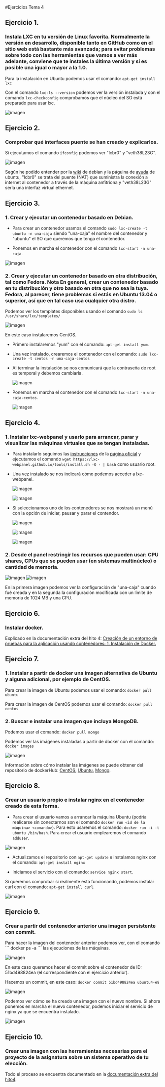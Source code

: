 ﻿#Ejercicios Tema 4

## Ejercicio 1.
### Instala LXC en tu versión de Linux favorita. Normalmente la versión en desarrollo, disponible tanto en GitHub como en el sitio web está bastante más avanzada; para evitar problemas sobre todo con las herramientas que vamos a ver más adelante, conviene que te instales la última versión y si es posible una igual o mayor a la 1.0.

Para la instalación en Ubuntu podemos usar el comando: ```apt-get install lxc```

Con el comando ```lxc-ls --version``` podemos ver la versión instalada y con el comando ```lxc-checkconfig``` comprobamos que el núcleo del SO está preparado para usar lxc.

![imagen](https://github.com/josejapch/ejerciciosIV/blob/master/tema4/imagenes/tema4%20ej1.png)

## Ejercicio 2.
### Comprobar qué interfaces puente se han creado y explicarlos.

Si ejecutamos el comando ```ifconfig``` podemos ver "lcbr0" y "veth38L23G".

![imagen](https://github.com/josejapch/ejerciciosIV/blob/master/tema4/imagenes/Tema4%20ej2.1.png)

Según he podido entender por la [wiki](https://wiki.debian.org/LXC/SimpleBridge) de debian y la páguina de [ayuda](https://help.ubuntu.com/lts/serverguide/lxc.html) de ubuntu, "lcbr0" se trata del puente (NAT) que suministra la conexión a internet al contenedor a través de la máquina anfitriona y "veth38L23G" sería una interfaz virtual ethernet.

## Ejercicio 3.
### 1. Crear y ejecutar un contenedor basado en Debian.

- Para crear un contenedor usamos el comando ```sudo lxc-create -t ubuntu -n una-caja``` siendo "una-caja" el nombre del contenedor y "ubuntu" el SO que queremos que tenga el contenedor.

- Ponemos en marcha el contenedor con el comando ```lxc-start -n una-caja```.

![imagen](https://github.com/josejapch/ejerciciosIV/blob/master/tema4/imagenes/Tema4%20ej3.1.png)

### 2. Crear y ejecutar un contenedor basado en otra distribución, tal como Fedora. Nota En general, crear un contenedor basado en tu distribución y otro basado en otra que no sea la tuya. Fedora, al parecer, tiene problemas si estás en Ubuntu 13.04 o superior, así que en tal caso usa cualquier otra distro.

Podemos ver los templates disponibles usando el comando ```sudo ls /usr/share/lxc/templates/```

![imagen](https://github.com/josejapch/ejerciciosIV/blob/master/tema4/imagenes/Tema4%20ej3.2.png)

En este caso instalaremos CentOS.

- Primero instalaremos "yum" con el comando: ```apt-get install yum```.
- Una vez instalado, crearemos el contenedor con el comando: ```sudo lxc-create -t centos -n una-caja-centos```
- Al terminar la instalación se nos comunicará que la contraseña de root es temporal y debemos cambiarla.

    ![imagen](https://github.com/josejapch/ejerciciosIV/blob/master/tema4/imagenes/Tema4%20ej3.3.png)
    
- Ponemos en marcha el contenedor con el comando ```lxc-start -n una-caja-centos```.

    ![imagen](https://github.com/josejapch/ejerciciosIV/blob/master/tema4/imagenes/Tema4%20ej3.4.png)
    
## Ejercicio 4.
### 1. Instalar lxc-webpanel y usarlo para arrancar, parar y visualizar las máquinas virtuales que se tengan instaladas.

- Para instalarlo seguimos las [instrucciones](http://lxc-webpanel.github.io/install.html) de la [página oficial](http://lxc-webpanel.github.io/) y ejecutamos el comando ```wget https://lxc-webpanel.github.io/tools/install.sh -O - | bash``` como usuario root.

- Una vez instalado se nos indicará cómo podemos acceder a lxc-webpanel.

    ![imagen](https://github.com/josejapch/ejerciciosIV/blob/master/tema4/imagenes/Tema4%20ej4.1.png)
    
    ![imagen](https://github.com/josejapch/ejerciciosIV/blob/master/tema4/imagenes/Tema4%20ej4.2.png)
    
- Si seleccionamos uno de los contenedores se nos mostrará un menú con la opción de iniciar, pausar y parar el contendor.

    ![imagen](https://github.com/josejapch/ejerciciosIV/blob/master/tema4/imagenes/Tema4%20ej4.4.png)
    
    ![imagen](https://github.com/josejapch/ejerciciosIV/blob/master/tema4/imagenes/Tema4%20ej4.5.png)
    
    ![imagen](https://github.com/josejapch/ejerciciosIV/blob/master/tema4/imagenes/Tema4%20ej4.3.png)
    
### 2. Desde el panel restringir los recursos que pueden usar: CPU shares, CPUs que se pueden usar (en sistemas multinúcleo) o cantidad de memoria.

![imagen](https://github.com/josejapch/ejerciciosIV/blob/master/tema4/imagenes/Tema4%20ej4.6.png) ![imagen](https://github.com/josejapch/ejerciciosIV/blob/master/tema4/imagenes/Tema4%20ej4.7.png)

En la primera imagen podemos ver la configuración de "una-caja" cuando fué creada y en la segunda la configuración modificada con un límite de memoria de 1024 MB y una CPU.

## Ejercicio 6.
### Instalar docker.

Explicado en la documentación extra del hito 4: [Creación de un entorno de pruebas para la aplicación usando contenedores: 1. Instalación de Docker.](https://github.com/josejapch/documentacion-Proyecto-IV/blob/master/hito4.md)

## Ejercicio 7.
### 1. Instalar a partir de docker una imagen alternativa de Ubuntu y alguna adicional, por ejemplo de CentOS.

Para crear la imagen de Ubuntu podemos usar el comando: ```docker pull ubuntu```

Para crear la imagen de CentOS podemos usar el comando: ```docker pull centos```

### 2. Buscar e instalar una imagen que incluya MongoDB.

Podemos usar el comando: ```docker pull mongo```

Podemos ver las imágenes instaladas a partir de docker con el comando: ```docker images```

![imagen](https://github.com/josejapch/ejerciciosIV/blob/master/tema4/imagenes/Tema4%20ej7.1.png)

Información sobre cómo instalar las imágenes se puede obtener del repositorio de dockerHub: [CentOS](https://hub.docker.com/_/centos/), [Ubuntu](https://hub.docker.com/_/ubuntu/), [Mongo](https://hub.docker.com/_/mongo/).

## Ejercicio 8.
### Crear un usuario propio e instalar nginx en el contenedor creado de esta forma.

- Para crear el usuario vamos a arrancar la máquina Ubuntu (podría realicarse sin conectarnos son el comando ```docker run <id de la máquina> <comando>```). Para esto usaremos el comando: ```docker run -i -t ubuntu /bin/bash```. Para crear el usuario emplearemos el comando ```adduser```.

![imagen](https://github.com/josejapch/ejerciciosIV/blob/master/tema4/imagenes/Tema4%20ej8.1.png)

- Actualizamos el repositorio con ```apt-get update``` e instalamos nginx con el comando: ```apt-get install nginx```

- Iniciamos el servicio con el comando: ```service nginx start```.

Si queremos comprobar si realmente está funcionando, podemos instalar curl con el comando: ```apt-get install curl```.

![imagen](https://github.com/josejapch/ejerciciosIV/blob/master/tema4/imagenes/Tema4%20ej8.2.png)

## Ejercicio 9.
### Crear a partir del contenedor anterior una imagen persistente con commit.

Para hacer la imagen del contenedor anterior podemos ver, con el comando ´´´ docker ps -a ```  las ejecuciones de las máquinas.

![imagen](https://github.com/josejapch/ejerciciosIV/blob/master/tema4/imagenes/Tema4%20imagen%209.1.png)

En este caso queremos hacer el commit sobre el contenedor de ID: 51bd498824ea (el correspondiente con el ejercicio anterior).

Hacemos un commit, en este caso: ```docker commit 51bd498824ea ubuntu4-e8```

![imagen](https://github.com/josejapch/ejerciciosIV/blob/master/tema4/imagenes/Tema4%20ej9.2.png)

Podemos ver cómo se ha creado una imagen con el nuevo nombre. Si ahora ponemos en marcha el nuevo contenedor, podemos iniciar el servicio de nginx ya que se encuentra instalado.

![imagen](https://github.com/josejapch/ejerciciosIV/blob/master/tema4/imagenes/tema4%20ej9.3.png)

## Ejercicio 10.
### Crear una imagen con las herramientas necesarias para el proyecto de la asignatura sobre un sistema operativo de tu elección.

Todo el proceso se encuentra documentado en la [documentación extra del hito4](https://github.com/josejapch/documentacion-Proyecto-IV/blob/master/hito4.md).
